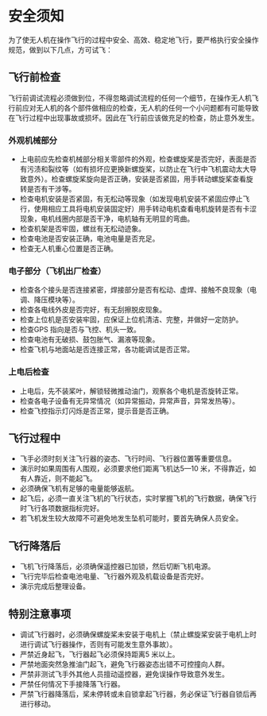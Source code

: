 # 安全须知

为了使无人机在操作飞行的过程中安全、高效、稳定地飞行，要严格执行安全操作规范，做到以下几点，方可试飞：

## 飞行前检查

飞行前调试流程必须做到位，不得忽略调试流程的任何一个细节，在操作无人机飞行前应对无人机的各个部件做相应的检查，无人机的任何一个小问题都有可能导致在飞行过程中出现事故或损坏。因此在飞行前应该做充足的检查，防止意外发生。

### 外观机械部分

- 上电前应先检查机械部分相关零部件的外观，检查螺旋桨是否完好，表面是否有污渍和裂纹等（如有损坏应更换新螺旋桨，以防止在飞行中飞机震动太大导致意外）。检查螺旋桨旋向是否正确，安装是否紧固，用手转动螺旋桨查看旋转是否有干涉等。
- 检查电机安装是否紧固，有无松动等现象（如发现电机安装不紧固应停止飞行，使用相应工具将电机安装固定好）用手转动电机查看电机旋转是否有卡涩现象，电机线圈内部是否干净，电机轴有无明显的弯曲。
- 检查机架是否牢固，螺丝有无松动迹象。
- 检查电池是否安装正确，电池电量是否充足。
- 检查无人机重心位置是否正确。

### 电子部分（飞机出厂检查）

- 检查各个接头是否连接紧密，焊接部分是否有松动、虚焊、接触不良现象（电调、降压模块等）。
- 检查各电线外皮是否完好，有无刮擦脱皮现象。
- 检查上位机是否安装牢固，应保证上位机清洁、完整，并做好一定防护。
- 检查GPS 指向是否与飞控、机头一致。
- 检查电池有无破损、鼓包胀气、漏液等现象。
- 检查飞机与地面站是否连接正常，各功能调试是否正常。

### 上电后检查

- 上电后，先不装桨叶，解锁轻微推动油门，观察各个电机是否旋转正常。
- 检查各电子设备有无异常情况（如异常振动，异常声音，异常发热等）。
- 检查飞控指示灯闪烁是否正常，提示音是否正确。

## 飞行过程中

- 飞手必须时刻关注飞行器的姿态、飞行时间、飞行器位置等重要信息。
- 演示时如果周围有人围观，必须要求他们距离飞机达5—10 米，不得靠近，如有人靠近，则不能起飞。
- 必须确保飞机有足够的电量能够返航。
- 起飞后，必须一直关注飞机的飞行状态，实时掌握飞机的飞行数据，确保飞行时飞行各项数据指标完好。
- 若飞机发生较大故障不可避免地发生坠机可能时，要首先确保人员安全。

## 飞行降落后

- 飞机飞行降落后，必须确保遥控器已加锁，然后切断飞机电源。
- 飞行完毕后检查电池电量、飞行器外观及机载设备是否完好。
- 演示完成后整理设备。

## 特别注意事项

- 调试飞行器时，必须确保螺旋桨未安装于电机上（禁止螺旋桨安装于电机上时进行调试飞行器操作，否则有可能发生意外事故）。
- 严禁近身起飞，飞行器起飞必须保持距离5 米以上。
- 严禁地面突然急推油门起飞，避免飞行器姿态出错不可控撞向人群。
- 严禁非测试飞手外其他人员擅动遥控器，避免误操作导致意外发生。
- 严禁任何情况下手接降落飞行器。
- 严禁飞行器降落后，桨未停转或未自锁拿起飞行器，务必保证飞行器自锁后再进行移动。
